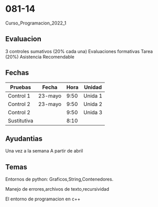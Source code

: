 # 081-14
Curso_Programacion_2022_1

## Evaluacion

3 controles sumativos (20% cada una)
Evaluaciones formativas
Tarea (20%)
Asistencia Recomendable

## Fechas

| Pruebas           | Fecha       | Hora          | Unidad       |
|-------------------|-------------|---------------|--------------|
| Control 1         | 23-mayo     | 9:50          | Unida 1      |
| Control 2         | 23-mayo     | 9:50          | Unida 2      |
| Control 2         |             | 9:50          | Unida 3      |
| Sustitutiva       |             | 8:10          |              |

## Ayudantias

Una vez a la semana
A partir de abril

## Temas

Entornos de python: Graficos,String,Contenedores.

Manejo de errores,archivos de texto,recursividad

El entorno de programacion en c++
